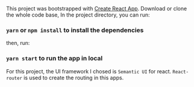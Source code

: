 This project was bootstrapped with [Create React App](https://github.com/facebook/create-react-app).
Download or clone the whole code base, In the project directory, you can run:
### `yarn` or `npm install` to install the dependencies
then, run:
### `yarn start` to run the app in local

For this project, the UI framework I chosed is `Semantic UI` for react. `React-router` is used to create the routing in this apps.
